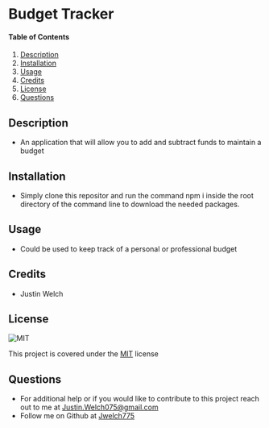 # Budget Tracker
  
#### Table of Contents
1. [Description](#description)
2. [Installation](#installation)
3. [Usage](#usage)
4. [Credits](#credits)
5. [License](#license)
6. [Questions](#questions)
## Description
* An application that will allow you to add and subtract funds to maintain a budget
## Installation 
* Simply clone this repositor and run the command npm i inside the root directory of the command line to download the needed packages. 
## Usage 
* Could be used to keep track of a personal or professional budget
## Credits
* Justin Welch

## License
    
![MIT](https://img.shields.io/badge/license-MIT-blue.svg)

This project is covered under the  [MIT](https://opensource.org/licenses/MIT) license
    

## Questions
* For additional help or if you would like to contribute to this project reach out to me at Justin.Welch075@gmail.com
* Follow me on Github at [Jwelch775](http://github.com/Jwelch775)